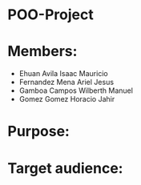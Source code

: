 # POO-Project

# Members:
  - Ehuan Avila Isaac Mauricio
  - Fernandez Mena Ariel Jesus
  - Gamboa Campos Wilberth Manuel
  - Gomez Gomez Horacio Jahir
  
# Purpose:


# Target audience:
